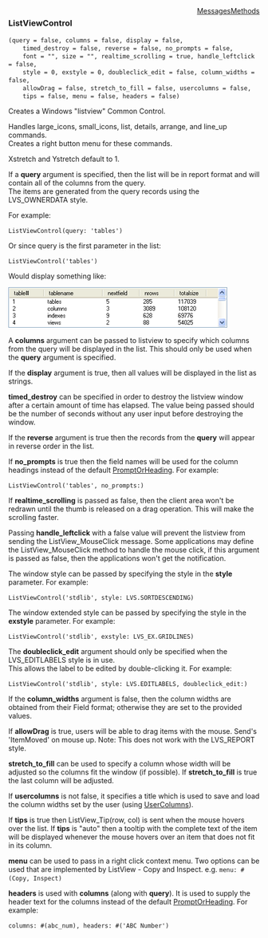 <div style="float:right"><span class="toplinks"><a href="/suneidoc/User Interfaces/Reference/ListViewControl/Messages">Messages</a><a href="/suneidoc/User Interfaces/Reference/ListViewControl/Methods">Methods</a></span></div>

### ListViewControl

``` suneido
(query = false, columns = false, display = false,
    timed_destroy = false, reverse = false, no_prompts = false,
    font = "", size = "", realtime_scrolling = true, handle_leftclick = false,
    style = 0, exstyle = 0, doubleclick_edit = false, column_widths = false,
    allowDrag = false, stretch_to_fill = false, usercolumns = false,
    tips = false, menu = false, headers = false)
```

Creates a Windows "listview" Common Control.

Handles large_icons, small_icons, list, details, arrange, and line_up commands.  
Creates a right button menu for these commands.

Xstretch and Ystretch default to 1.

If a **query** argument is specified, then the list will be in report format 
and will contain all of the columns from the query.  
The items are generated from the query records
using the LVS_OWNERDATA style.

For example:

``` suneido
ListViewControl(query: 'tables')
```

Or since query is the first parameter in the list:

``` suneido
ListViewControl('tables')
```

Would display something like:

![](<../../res/ListView.gif>)

A **columns** argument can be passed to listview to specify which
columns from the query will be displayed in the list.  This should only be used 
when the **query** argument is specified.

 If the **display** argument is true, then all values will be displayed in 
the list as strings.

**timed_destroy** can be specified in order to destroy the listview window 
after a certain amount of time has elapsed.  The value being passed should be the 
number of seconds without any user input before destroying the window.

If the **reverse** argument is true then the records from the **query** 
will appear in reverse order in the list.

If **no_prompts** is true then the field names will be used for the column headings instead of the default [PromptOrHeading](<../../Language/Reference/PromptOrHeading.md>). For example:

``` suneido
ListViewControl('tables', no_prompts:)
```

If **realtime_scrolling** is passed as false, then the client area 
won't be redrawn until the thumb is released on a drag operation.  This will make 
the scrolling faster.

Passing **handle_leftclick** with a false value will prevent the listview from 
sending the ListView_MouseClick message.  Some applications may define the 
ListView_MouseClick method to handle the mouse click, if this argument is passed as 
false, then the applications won't get the notification.

The window style can be passed by specifying the style in the **style** 
parameter. For example:

``` suneido
ListViewControl('stdlib', style: LVS.SORTDESCENDING)
```

The window extended style can be passed by specifying the style in the **exstyle** 
parameter. For example:

``` suneido
ListViewControl('stdlib', exstyle: LVS_EX.GRIDLINES)
```

The  **doubleclick_edit** argument should only be specified when the 
LVS_EDITLABELS style is in use.  
This allows the label to be edited by double-clicking it.
For example:

``` suneido
ListViewControl('stdlib', style: LVS.EDITLABELS, doubleclick_edit:)
```

If the **column_widths** argument is false, then the column widths are obtained from their Field format; otherwise they are set to the provided values.

If **allowDrag** is true, users will be able to drag items with the mouse. Send's 'ItemMoved' on mouse up. Note: This does not work with the LVS_REPORT style.

**stretch_to_fill** can be used to specify a column whose width will be adjusted so the columns fit the window (if possible). If **stretch_to_fill** is true the last column will be adjusted.

If **usercolumns** is not false, it specifies a title which is used to save and load the column widths set by the user (using [UserColumns](<UserColumns.md>)).

If **tips** is true then ListView_Tip(row, col) is sent when the mouse hovers over the list. If **tips** is "auto" then a tooltip with the complete text of the item will be displayed whenever the mouse hovers over an item that does not fit in its column.

**menu** can be used to pass in a right click context menu. Two options can be used that are implemented by ListView - Copy and Inspect. e.g. `menu: #(Copy, Inspect)`

**headers** is used with **columns** (along with **query**). It is used to supply the header text for the columns instead of the default [PromptOrHeading](<../../Language/Reference/PromptOrHeading.md>).  For example:

``` suneido
columns: #(abc_num), headers: #('ABC Number')
```